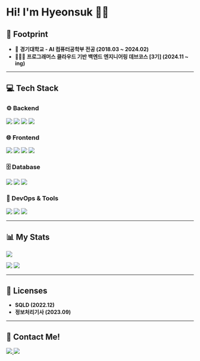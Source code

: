 # Hi! I'm Hyeonsuk 🙋‍♂️

## 👣 Footprint
- 🏫 **경기대학교 - AI 컴퓨터공학부 전공 (2018.03 ~ 2024.02)** 
- 🧑🏻‍💻 **프로그래머스 클라우드 기반 백엔드 엔지니어링 데브코스 [3기] (2024.11 ~ ing)**	 

---

## 💻 Tech Stack

### ⚙️ Backend
<p align="left">
  <img src="https://img.shields.io/badge/Java-007396?style=flat&logo=openJDK&logoColor=white"/>
  <img src="https://img.shields.io/badge/Spring-6DB33F?style=flat&logo=Spring&logoColor=white"/>
  <img src="https://img.shields.io/badge/SpringBoot-6DB33F?style=flat&logo=SpringBoot&logoColor=white"/>
  <img src="https://img.shields.io/badge/JPA-59666C?style=flat&logo=Hibernate&logoColor=white"/>
</p>

### 🌐 Frontend
<p align="left">
  <img src="https://img.shields.io/badge/HTML5-E34F26?style=flat&logo=HTML5&logoColor=white" />
  <img src="https://img.shields.io/badge/CSS3-1572B6?style=flat&logo=CSS3&logoColor=white" />
  <img src="https://img.shields.io/badge/JavaScript-F7DF1E?style=flat&logo=JavaScript&logoColor=white" />
  <img src="https://img.shields.io/badge/jQuery-0769AD?style=flat&logo=jQuery&logoColor=white" />
</p>

### 🗄️ Database
<p align="left">
  <img src="https://img.shields.io/badge/Oracle%20SQL-F80000?style=flat&logo=Oracle&logoColor=white" />
  <img src="https://img.shields.io/badge/MySQL-4479A1?style=flat&logo=MySQL&logoColor=white" />
  <img src="https://img.shields.io/badge/h2-87CEEB?style=flat&logo=h2&logoColor=white" />
</p>

### 🚀 DevOps & Tools
<p align="left">
  <img src="https://img.shields.io/badge/Docker-2496ED?style=flat&logo=Docker&logoColor=white"/>
  <img src="https://img.shields.io/badge/Git-F05032?style=flat&logo=Git&logoColor=white"/>
  <img src="https://img.shields.io/badge/GitHub-181717?style=flat&logo=GitHub&logoColor=white"/>
</p>

---

## 📊 My Stats
<p align="left">
  <img src="https://hits.seeyoufarm.com/api/count/incr/badge.svg?url=https%3A%2F%2Fgithub.com%2Fjanghyeonsuk&count_bg=%23F29494&title_bg=%232F2E2E&icon=github.svg&icon_color=%23FFFFFF&title=Github+Views&edge_flat=false"/>
</p>
<p align="left">
  <img src="https://github-readme-stats.vercel.app/api/top-langs/?username=janghyeonsuk&layout=compact">
  <img src=https://github-readme-stats.vercel.app/api?username=janghyeonsuk>
</p>

---

## 📃 Licenses
- **SQLD (2022.12)**  
- **정보처리기사 (2023.09)**  

---

## 🚀 Contact Me!
<p align="left">
  <a href="mailto:vkdnjdjxor@naver.com">
    <img src="https://img.shields.io/badge/Gmail-d14836?style=flat&logo=Gmail&logoColor=white"/>
  </a>
  <a href="https://velog.io/@janghyeonsuk/posts">
    <img src="https://img.shields.io/badge/Velog-20C997?style=flat&logo=Velog&logoColor=white"/>
  </a>
</p>

